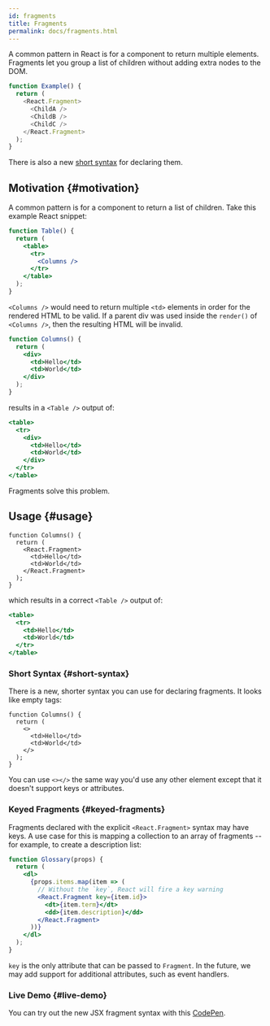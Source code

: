 ```yaml
---
id: fragments
title: Fragments
permalink: docs/fragments.html
---
```


A common pattern in React is for a component to return multiple elements. Fragments let you group a list of children without adding extra nodes to the DOM.

```js
function Example() {
  return (
    <React.Fragment>
      <ChildA />
      <ChildB />
      <ChildC />
    </React.Fragment>
  );
}
```

There is also a new [short syntax](#short-syntax) for declaring them.

## Motivation {#motivation}

A common pattern is for a component to return a list of children. Take this example React snippet:

```jsx
function Table() {
  return (
    <table>
      <tr>
        <Columns />
      </tr>
    </table>
  );
}
```

`<Columns />` would need to return multiple `<td>` elements in order for the rendered HTML to be valid. If a parent div was used inside the `render()` of `<Columns />`, then the resulting HTML will be invalid.

```jsx
function Columns() {
  return (
    <div>
      <td>Hello</td>
      <td>World</td>
    </div>
  );
}
```

results in a `<Table />` output of:

```jsx
<table>
  <tr>
    <div>
      <td>Hello</td>
      <td>World</td>
    </div>
  </tr>
</table>
```

Fragments solve this problem.

## Usage {#usage}

```jsx{4,7}
function Columns() {
  return (
    <React.Fragment>
      <td>Hello</td>
      <td>World</td>
    </React.Fragment>
  );
}
```

which results in a correct `<Table />` output of:

```jsx
<table>
  <tr>
    <td>Hello</td>
    <td>World</td>
  </tr>
</table>
```

### Short Syntax {#short-syntax}

There is a new, shorter syntax you can use for declaring fragments. It looks like empty tags:

```jsx{4,7}
function Columns() {
  return (
    <>
      <td>Hello</td>
      <td>World</td>
    </>
  );
}
```

You can use `<></>` the same way you'd use any other element except that it doesn't support keys or attributes.

### Keyed Fragments {#keyed-fragments}

Fragments declared with the explicit `<React.Fragment>` syntax may have keys. A use case for this is mapping a collection to an array of fragments -- for example, to create a description list:

```jsx
function Glossary(props) {
  return (
    <dl>
      {props.items.map(item => (
        // Without the `key`, React will fire a key warning
        <React.Fragment key={item.id}>
          <dt>{item.term}</dt>
          <dd>{item.description}</dd>
        </React.Fragment>
      ))}
    </dl>
  );
}
```

`key` is the only attribute that can be passed to `Fragment`. In the future, we may add support for additional attributes, such as event handlers.

### Live Demo {#live-demo}

You can try out the new JSX fragment syntax with this [CodePen](https://codepen.io/reactjs/pen/VrEbjE?editors=1000).
